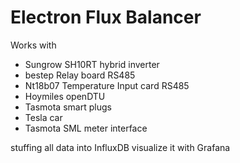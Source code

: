 # Electron Flux Balancer

Works with 
* Sungrow SH10RT hybrid inverter
* bestep Relay board RS485
* Nt18b07 Temperature Input card RS485
* Hoymiles openDTU
* Tasmota smart plugs
* Tesla car
* Tasmota SML meter interface

stuffing all data into InfluxDB
visualize it with Grafana
